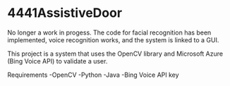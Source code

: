 # 4441AssistiveDoor

No longer a work in progess. The code for facial recognition has been implemented, voice recognition works, and the system is linked to a GUI. 

This project is a system that uses the OpenCV library and Microsoft Azure (Bing Voice API) to validate a user.

Requirements
-OpenCV
-Python
-Java
-Bing Voice API key
